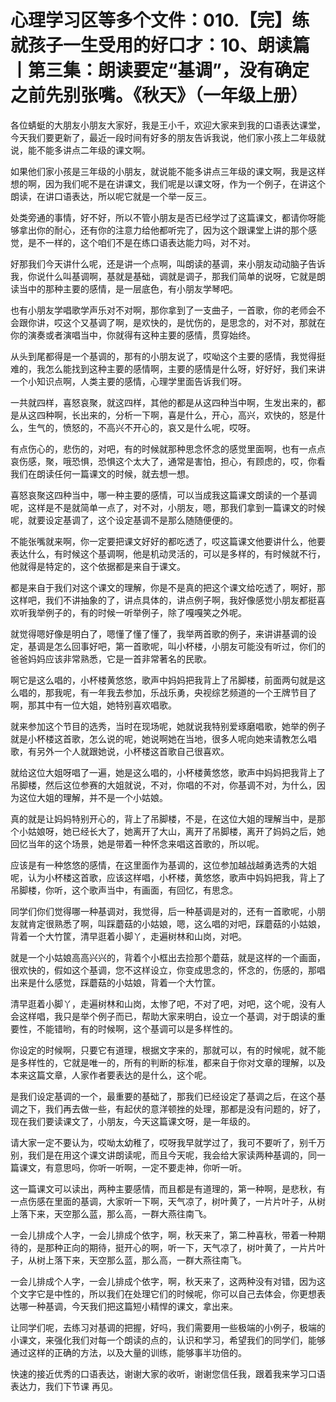 # 心理学习区等多个文件：010.【完】练就孩子一生受用的好口才：10、朗读篇丨第三集：朗读要定“基调”，没有确定之前先别张嘴。《秋天》（一年级上册）

各位蜻蜓的大朋友小朋友大家好，我是王小千，欢迎大家来到我的口语表达课堂，今天我们要更新了，最近一段时间有好多的朋友告诉我说，他们家小孩上二年级就说，能不能多讲点二年级的课文啊。

如果他们家小孩是三年级的小朋友，就说能不能多讲点三年级的课文啊，我是这样想的啊，因为我们呢不是在讲课文，我们呢是以课文呀，作为一个例子，在讲这个朗读，在讲口语表达，所以呢它就是一个举一反三。

处类旁通的事情，好不好，所以不管小朋友是否已经学过了这篇课文，都请你呀能够拿出你的耐心，还有你的注意力给他都听完了，因为这个跟课堂上讲的那个感觉，是不一样的，这个咱们不是在练口语表达能力吗，对不对。

好那我们今天讲什么呢，还是讲一个点啊，叫朗读的基调，来小朋友动动脑子告诉我，你说什么叫基调啊，基就是基础，调就是调子，那我们简单的说呀，它就是朗读当中的那种主要的感情，是一层底色，有小朋友学琴吧。

也有小朋友学唱歌学声乐对不对啊，那你拿到了一支曲子，一首歌，你的老师会不会跟你讲，哎这个又基调了啊，是欢快的，是忧伤的，是思念的，对不对，那就在你的演奏或者演唱当中，你就得有这种主要的感情，贯穿始终。

从头到尾都得是一个基调的，那有的小朋友说了，哎呦这个主要的感情，我觉得挺难的，我怎么能找到这种主要的感情啊，主要的感情是什么呀，好好好，我们来讲一个小知识点啊，人类主要的感情，心理学里面告诉我们呀。

一共就四样，喜怒哀聚，就这四样，其他的都是从这四种当中啊，生发出来的，都是从这四种啊，长出来的，分析一下啊，喜是什么，开心，高兴，欢快的，怒是什么，生气的，愤怒的，不高兴不开心的，哀又是什么呢，哎呀。

有点伤心的，悲伤的，对吧，有的时候就那种思念怀念的感觉里面啊，也有一点点哀伤感，聚，哦恐惧，恐惧这个太大了，通常是害怕，担心，有顾虑的，哎，你看我们在朗读任何一篇课文的时候，就去想一想。

喜怒哀聚这四种当中，哪一种主要的感情，可以当成我这篇课文朗读的一个基调呢，这样是不是就简单一点了，对不对，小朋友，嗯，那我们拿到一篇课文的时候呢，就要设定基调了，这个设定基调不是那么随随便便的。

不能张嘴就来啊，你一定要把课文好好的都吃透了，哎这篇课文他要讲什么，他要表达什么，有时候这个基调啊，他是机动灵活的，可以是多样的，有时候就不行，他就得是特定的，这个依据都是来自于课文。

都是来自于我们对这个课文的理解，你是不是真的把这个课文给吃透了，啊好，那这样吧，我们不讲抽象的了，讲点具体的，讲点例子啊，我好像感觉小朋友都挺喜欢听我举例子的，有的时候一听举例子，除了嘎嘎笑之外呢。

就觉得嗯好像是明白了，嗯懂了懂了懂了，我举两首歌的例子，来讲讲基调的设定，基调是怎么回事好吧，第一首歌呢，叫小杯楼，小朋友可能没有听过，你们的爸爸妈妈应该非常熟悉，它是一首非常著名的民歌。

啊它是这么唱的，小杯楼黄悠悠，歌声中妈妈把我背上了吊脚楼，前面两句就是这么唱的，那我呢，有一年我去参加，乐战乐勇，央视综艺频道的一个王牌节目了啊，那其中有一位大姐，她特别喜欢唱歌。

就来参加这个节目的选秀，当时在现场呢，她就说我特别爱琢磨唱歌，她举的例子就是小杯楼这首歌，怎么说的呢，她说啊她在当地，很多人呢向她来请教怎么唱歌，有另外一个人就跟她说，小杯楼这首歌自己很喜欢。

就给这位大姐呀唱了一遍，她是这么唱的，小杯楼黄悠悠，歌声中妈妈把我背上了吊脚楼，然后这位参赛的大姐就说，不对，你唱的不对，你基调不对，为什么，因为这位大姐的理解，并不是一个小姑娘。

真的就是让妈妈特别开心的，背上了吊脚楼，不是，在这位大姐的理解当中，是那个小姑娘呀，她已经长大了，她离开了大山，离开了吊脚楼，离开了妈妈之后，她回忆当年的这个场景，她是带着一种怀念来唱这首歌的，所以呢。

应该是有一种悠悠的感情，在这里面作为基调的，这位参加越战越勇选秀的大姐呢，认为小杯楼这首歌，应该这样唱，小杯楼，黄悠悠，歌声中妈妈把我，背上了吊脚楼，你听，这个歌声当中，有画面，有回忆，有思念。

同学们你们觉得哪一种基调对，我觉得，后一种基调是对的，还有一首歌呢，小朋友就肯定很熟悉了啊，叫踩蘑菇的小姑娘，嗯，这么唱的对吧，踩蘑菇的小姑娘，背着一个大竹筐，清早逛着小脚丫，走遍树林和山岗，对吧。

就是一个小姑娘高高兴兴的，背着个小框出去捡那个蘑菇，就是这样的一个画面，很欢快的，假如这个基调，您不这样设立，你变成思念的，怀念的，伤感的，那唱出来是什么感觉，踩蘑菇的小姑娘，背着一个大竹筐。

清早逛着小脚丫，走遍树林和山岗，太惨了吧，不对了吧，对吧，这个呢，没有人会这样唱，我只是举个例子而已，帮助大家来明白，设立一个基调，对于朗读的重要性，不能错哟，有的时候啊，这个基调可以是多样性的。

你设定的时候啊，只要它有道理，根据文字来的，那就可以，有的时候呢，就不能是多样性的，它就是唯一的，所有的判断的标准，都来自于你对文章的理解，以及本来这篇文章，人家作者要表达的是什么，这个呢。

是我们设定基调的一个，最重要的基础了，那我们已经设定了基调之后，在这个基调之下，我们再去做一些，有起伏的意洋顿挫的处理，那都是没有问题的，好了，现在我们要读课文了，小朋友，今天这篇课文呀，是一年级的。

请大家一定不要认为，哎呦太幼稚了，哎呀我早就学过了，我可不要听了，别千万别，我们是在用这个课文讲朗读呢，而且今天呢，我会给大家读两种基调的，同一篇课文，有意思吗，你听一听啊，一定不要走神，你听一听。

这一篇课文可以读出，两种主要感情，而且都是有道理的，第一种啊，是悲秋，有一点伤感在里面的基调，大家听一下啊，天气凉了，树叶黄了，一片片叶子，从树上落下来，天空那么蓝，那么高，一群大燕往南飞。

一会儿排成个人字，一会儿排成个依字，啊，秋天来了，第二种喜秋，带着一种期待的，是那种正向的期待，挺开心的啊，听一下，天气凉了，树叶黄了，一片片叶子，从树上落下来，天空那么蓝，那么高，一群大燕往南飞。

一会儿排成个人字，一会儿排成个依字，啊，秋天来了，这两种没有对错，因为这个文字它是中性的，所以我们在处理它们的时候呢，你可以自己去体会，你更想表达哪一种基调，今天我们把这篇短小精悍的课文，拿出来。

让同学们呢，去练习对基调的把握，好吗，我们需要用一些极端的小例子，极端的小课文，来强化我们对每一个朗读的点的，认识和学习，希望我们的同学们，能够通过这样的正确的方法，以及大量的训练，能够事半功倍的。

快速的接近优秀的口语表达，谢谢大家的收听，谢谢您信任我，跟着我来学习口语表达力，我们下节课 再见。